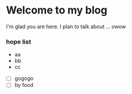 # Welcome to my blog

I'm glad you are here. I plan to talk about ...
owow
### hope list
* aa
* bb
* cc 
- [ ] gogogo
- [ ] by food
